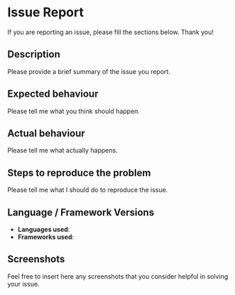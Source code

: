 # Issue Report

If you are reporting an issue, please fill the sections below. Thank you!

## Description

Please provide a brief summary of the issue you report.

## Expected behaviour

Please tell me what you think should happen.

## Actual behaviour

Please tell me what actually happens.

## Steps to reproduce the problem

Please tell me what I should do to reproduce the issue.

## Language / Framework Versions

* **Languages used**:
* **Frameworks used**:

## Screenshots

Feel free to insert here any screenshots that you consider helpful in solving your issue.
